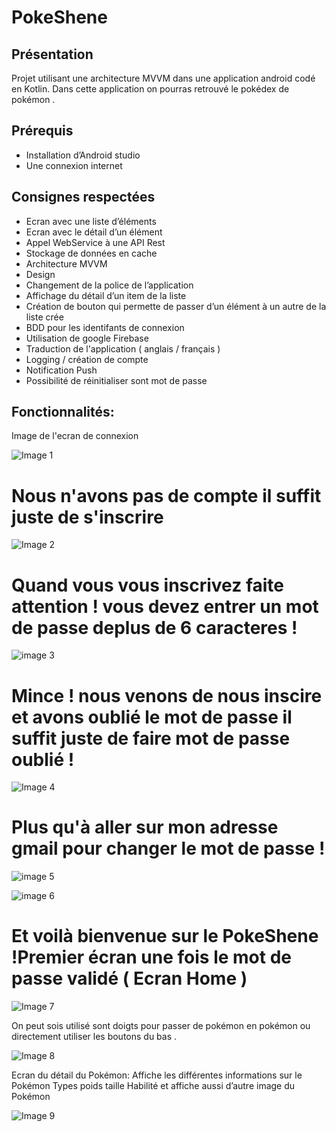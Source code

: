 # PokeShene

## Présentation 
Projet utilisant une architecture MVVM dans une application android codé en Kotlin.
Dans cette application on pourras retrouvé le pokédex de pokémon .

## Prérequis
* Installation d’Android studio
* Une connexion internet

## Consignes respectées
* Ecran avec une liste d’éléments 
* Ecran avec le détail d’un élément
* Appel WebService à une API Rest
* Stockage de données en cache 
* Architecture MVVM
* Design
* Changement de la police de l’application 
* Affichage du détail d’un item de la liste
* Création de bouton qui permette de passer d’un élément à un autre de la liste crée
* BDD pour les identifants de connexion
* Utilisation de google Firebase
* Traduction de l'application ( anglais / français )
* Logging / création de compte
* Notification Push
* Possibilité de réinitialiser sont mot de passe 

## Fonctionnalités:
Image de l'ecran de connexion

![Image 1](https://github.com/AmirMss/PokesheneV2/blob/master/image/Page%201.jpg)



# Nous n'avons pas de compte il suffit juste de s'inscrire 


![Image 2](https://github.com/AmirMss/PokesheneV2/blob/master/image/creation%20de%20compte.jpg)



# Quand vous vous inscrivez faite attention ! vous devez entrer un mot de passe deplus de 6 caracteres !



![image 3](https://github.com/AmirMss/PokesheneV2/blob/master/image/mot%20de%20passe%20valide.jpg)



# Mince ! nous venons de nous inscire et avons oublié le mot de passe il suffit juste de faire mot de passe oublié !



![Image 4](https://github.com/AmirMss/PokesheneV2/blob/master/image/reset.jpg)



# Plus qu'à aller sur mon adresse gmail pour changer le mot de passe !


![image 5](https://github.com/AmirMss/PokesheneV2/blob/master/image/gmail.png)



![image 6](https://github.com/AmirMss/PokesheneV2/blob/master/image/gmail1.png)


# Et voilà bienvenue sur le PokeShene !Premier écran une fois le mot de passe validé ( Ecran Home ) 

![Image 7](https://github.com/AmirMss/PokeShene/blob/master/image/Capture%20d%E2%80%99%C3%A9cran%202020-05-17%20%C3%A0%2006.31.45.png)

On peut sois utilisé sont doigts pour passer de pokémon en pokémon ou directement utiliser les boutons du bas .

![Image 8](https://github.com/AmirMss/PokeShene/blob/master/image/Capture%20d%E2%80%99%C3%A9cran%202020-05-17%20%C3%A0%2006.31.51.png)

Ecran du détail du Pokémon:
Affiche les différentes informations sur le Pokémon 
Types poids taille Habilité et affiche aussi d’autre image du Pokémon

![Image 9](https://github.com/AmirMss/PokeShene/blob/master/image/Capture%20d%E2%80%99%C3%A9cran%202020-05-17%20%C3%A0%2006.32.03.png)
